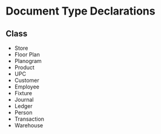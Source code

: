 # Document Type Declarations

## Class

* Store
* Floor Plan
* Planogram
* Product
* UPC
* Customer
* Employee
* Fixture
* Journal
* Ledger
* Person
* Transaction
* Warehouse

